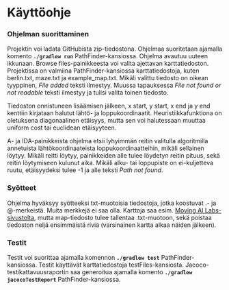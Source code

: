 # Käyttöohje

### Ohjelman suorittaminen 

Projektin voi ladata GitHubista zip-tiedostona. Ohjelmaa suoritetaan ajamalla komento **`./gradlew run`** PathFinder-kansiossa. Ohjelma avautuu uuteen ikkunaan. Browse files-painikkeesta voi valita ajettavan karttatiedoston. Projektissa on valmiina PathFinder-kansiossa karttatiedostoja, kuten berlin.txt, maze.txt ja example_map.txt. Mikäli valittu tiedosto on oikean tyyppinen, *File added* teksti ilmestyy. Muussa tapauksessa *File not found or not readable* teksti ilmestyy ja tulisi valita toinen tiedosto. 

Tiedoston onnistuneen lisäämisen jälkeen, x start, y start, x end ja y end kenttiin kirjataan halutut lähtö- ja loppukoordinaatit. Heuristiikkafunktiona on oletuksena diagonaalinen etäisyys, mutta sen voi halutessaan muuttaa uniform cost tai euclidean etäisyyteen. 

A- ja IDA-painikkeista ohjelma etsii lyhyimmän reitin valitulla algoritmilla annetuista lähtökoordinaateista loppukoordinaatteihin, mikäli sellainen löytyy. Mikäli reitti löytyy, painikkeiden alle tulee löydetyn reitin pituus, sekä reitin löytymiseen kulunut aika. Mikäli alku- tai loppupiste on ei-kuljetteva ruutu, etäisyydeksi tulee -1 ja alle teksti *Path not found*.

### Syötteet

Ohjelma hyväksyy syötteeksi txt-muotoisia tiedostoja, jotka koostuvat .- ja @-merkeistä. Muita merkkejä ei saa olla. Karttoja saa esim. [Moving AI Labs-sivustolta](https://www.movingai.com/benchmarks/street/index.html), mutta map-tiedosto tulee tallentaa .txt-muotoon, sekä poistaa tiedoston neljä ensimmäistä riviä (varsinainen kartta alkaa näiden jälkeen).

### Testit

Testit voi suorittaa ajamalla komennon **`./gradlew test`** PathFinder-kansiossa. Testit käyttävät karttatiedostoja testFiles-kansiosta. Jacoco-testikattavuusraportin saa generoitua ajamalla komento **`./gradlew jacocoTestReport`** PathFinder-kansiossa.
